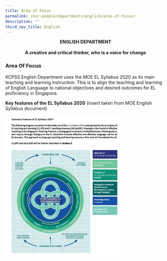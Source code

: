 ```yaml
---
title: Area of Focus
permalink: /our-people/departments/english/area-of-focus/
description: ""
third_nav_title: English
---
```


**<center>ENGLISH DEPARTMENT</center>**<br>
**<center>A creative and critical thinker, who is a voice for change</center>**


### Area Of Focus

KCPSS English Department uses the MOE EL Syllabus 2020 as its main teaching and learning instruction. This is to align the teaching and learning of English Language to national objectives and desired outcomes for EL proficiency in Singapore.

**Key features of the EL Syllabus 2020** (insert taken from MOE English Syllabus document)

<img src="/images/Our%20People/Departments/English/EL%20syllabus.jpg"  
     style="width:75%">
